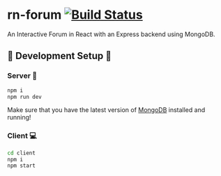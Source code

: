 # rn-forum [![Build Status](https://travis-ci.com/BEW-Projects/rn-forum.svg?branch=master)](https://travis-ci.com/BEW-Projects/rn-forum)
An Interactive Forum in React with an Express backend using MongoDB.

## :wrench: Development Setup :wrench:

### Server :nut_and_bolt:
```sh
npm i
npm run dev
```
Make sure that you have the latest version of [MongoDB](https://www.mongodb.com/download-center) installed and running!

### Client :computer:
```sh
cd client
npm i
npm start 
```
